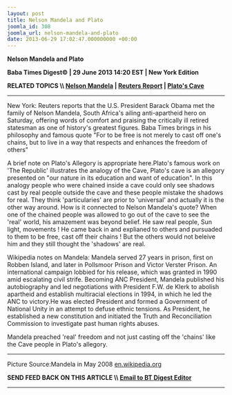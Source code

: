 ```yaml
---
layout: post
title: Nelson Mandela and Plato
joomla_id: 308
joomla_url: nelson-mandela-and-plato
date: 2013-06-29 17:02:47.000000000 +00:00
---
```

 **Nelson Mandela and Plato**

**Baba Times Digest© | 29 June 2013 14:20 EST | New York Edition**

**RELATED TOPICS \\\ [Nelson Mandela](https://en.wikipedia.org/wiki/Nelson_Mandela#Artistic_tributes) | [Reuters Report](http://www.reuters.com/article/2013/06/29/us-obama-mandela-idUSBRE95S08220130629) | [Plato's Cave](http://en.wikipedia.org/wiki/Allegory_of_the_Cave)**

* * *

New York: Reuters reports that the U.S. President Barack Obama met the family of Nelson Mandela, South Africa's ailing anti-apartheid hero on Saturday, offering words of comfort and praising the critically ill retired statesman as one of history's greatest figures. Baba Times brings in his philosophy and famous quote "For to be free is not merely to cast off one's chains, but to live in a way that respects and enhances the freedom of others"

A brief note on Plato's Allegory is appropriate here.Plato's famous work on 'The Republic' illustrates the analogy of the Cave, Plato's cave is an allegory presented on "our nature in its education and want of education". In this analogy people who were chained inside a cave could only see shadows cast by real people outside the cave and these people mistake the shadows for real. They think 'particularies' are prior to 'universal' and actually it is the other way around. How is it connected to Nelson Mandela's quote? When one of the chained people was allowed to go out of the cave to see the 'real' world, his amazement was beyond belief. He saw real people, Sun light, movements ! He came back in and explianed to others and pursuaded to them to be free, cast off their chains ! But the others would not beleive him and they still thought the 'shadows' are real.

Wikipedia notes on Mandela: Mandela served 27 years in prison, first on Robben Island, and later in Pollsmoor Prison and Victor Verster Prison. An international campaign lobbied for his release, which was granted in 1990 amid escalating civil strife. Becoming ANC President, Mandela published his autobiography and led negotiations with President F.W. de Klerk to abolish apartheid and establish multiracial elections in 1994, in which he led the ANC to victory.He was elected President and formed a Government of National Unity in an attempt to defuse ethnic tensions. As President, he established a new constitution and initiated the Truth and Reconciliation Commission to investigate past human rights abuses.

Mandela preached 'real' freedom and not just casting off the 'chains' like the Cave people in Plato's allegory.

* * *

Picture Source:Mandela in May 2008 [en.wikipedia.org](https://en.wikipedia.org/wiki/Nelson_Mandela#Artistic_tributes)

**SEND FEED BACK ON THIS ARTICLE \\\ [Email to BT Digest Editor](mailto:thebabatimes@gmail.com)**

* * *




